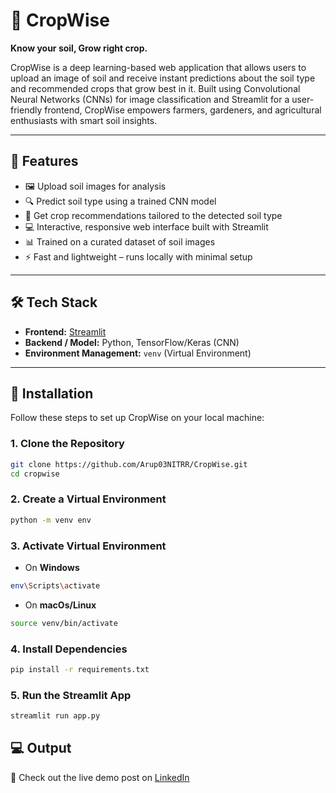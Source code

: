 # 🌾 CropWise

**Know your soil, Grow right crop.**

CropWise is a deep learning-based web application that allows users to upload an image of soil and receive instant predictions about the soil type and recommended crops that grow best in it. Built using Convolutional Neural Networks (CNNs) for image classification and Streamlit for a user-friendly frontend, CropWise empowers farmers, gardeners, and agricultural enthusiasts with smart soil insights.

---

## 🚀 Features

- 🖼️ Upload soil images for analysis
- 🔍 Predict soil type using a trained CNN model
- 🌱 Get crop recommendations tailored to the detected soil type
- 💻 Interactive, responsive web interface built with Streamlit
- 📊 Trained on a curated dataset of soil images
- ⚡ Fast and lightweight – runs locally with minimal setup

---

## 🛠️ Tech Stack

- **Frontend:** [Streamlit](https://streamlit.io/)
- **Backend / Model:** Python, TensorFlow/Keras (CNN)
- **Environment Management:** `venv` (Virtual Environment)

---

## 🔧 Installation

Follow these steps to set up CropWise on your local machine:

### 1. Clone the Repository

```bash
git clone https://github.com/Arup03NITRR/CropWise.git
cd cropwise
```
### 2. Create a Virtual Environment

```bash
python -m venv env
```
### 3.  Activate Virtual Environment
- On **Windows**
```bash
env\Scripts\activate
```
- On **macOs/Linux**
```bash
source venv/bin/activate
```
### 4. Install Dependencies

```bash
pip install -r requirements.txt
```
### 5. Run the Streamlit App

```bash
streamlit run app.py
```
## 💻 Output
📌 Check out the live demo post on [LinkedIn](https://www.linkedin.com/posts/arup-paul-963810194_agritech-deeplearning-computervision-activity-7331680102612692993-9S70?utm_source=social_share_send&utm_medium=member_desktop_web&rcm=ACoAAC2utlsBN0vjeA-294JY4j4XIxX0_K8moz0)
